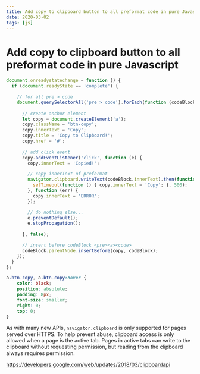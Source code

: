 ```yaml
---
title: Add copy to clipboard button to all preformat code in pure Javascript
date: 2020-03-02
tags: [js]
---
```


# Add copy to clipboard button to all preformat code in pure Javascript

```js
document.onreadystatechange = function () {
  if (document.readyState == 'complete') {

    // for all pre > code
    document.querySelectorAll('pre > code').forEach(function (codeBlock) {
      
      // create anchor element
      let copy = document.createElement('a');
      copy.className = 'btn-copy';
      copy.innerText = 'Copy';
      copy.title = 'Copy to Clipboard!';
      copy.href = '#';
      
      // add click event
      copy.addEventListener('click', function (e) {
        copy.innerText = 'Copied!';

        // copy innerText of preformat
        navigator.clipboard.writeText(codeBlock.innerText).then(function () {
          setTimeout(function () { copy.innerText = 'Copy'; }, 500);
        }, function (err) {
          copy.innerText = 'ERROR';
        });

        // do nothing else...
        e.preventDefault();
        e.stopPropagation();
        
      }, false);

      // insert before codeBlock <pre><a><code>
      codeBlock.parentNode.insertBefore(copy, codeBlock);
    });
  }
};
```


```css
a.btn-copy, a.btn-copy:hover {
	color: black;
	position: absolute;
	padding: 8px;
	font-size: smaller;
	right: 0;
	top: 0;
}
```

As with many new APIs, `navigator.clipboard` is only supported for pages served over HTTPS. To help prevent abuse, clipboard access is only allowed when a page is the active tab. Pages in active tabs can write to the clipboard without requesting permission, but reading from the clipboard always requires permission.

https://developers.google.com/web/updates/2018/03/clipboardapi
